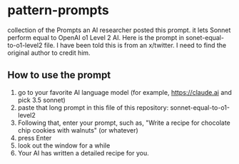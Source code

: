 # pattern-prompts
collection of the Prompts
an AI researcher posted this prompt. it lets Sonnet perform equal to OpenAI o1 Level 2 AI. Here is the prompt in sonet-equal-to-o1-level2 file.
I have been told this is from an x/twitter.  I need to find the original author to credit him.

## How to use the prompt
1) go to your favorite AI language model (for example, https://claude.ai and pick 3.5 sonnet)
1) paste that long prompt in this file of this repository: sonnet-equal-to-o1-level2 
1) Following that, enter your prompt, such as, "Write a recipe for chocolate chip cookies with walnuts" (or whatever)
1) press Enter
1) look out the window for a while
1) Your AI has written a detailed recipe for you.
